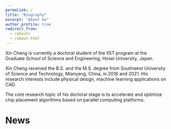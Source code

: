 ```yaml
---
permalink: /
title: "Biography"
excerpt: "About me"
author_profile: true
redirect_from: 
  - /about/
  - /about.html
---
```


Xin Cheng is currently a doctoral student of the IIST program at the Graduate School of Science and Engineering, Hosei University, Japan.
 
Xin Cheng received the B.S. and the M.S. degree from Southwest University of Science and Technology, Mianyang, China, in 2016 and 2021. His research interests include physical design, machine learning applications on CAD. 
 
The core research topic of his doctoral stage is to accelerate and optimize chip placement algorithms based on parallel computing platforms.

News
======

